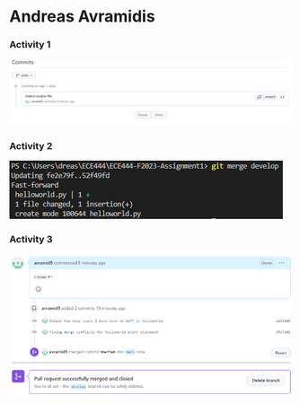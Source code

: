 # Andreas Avramidis
### Activity 1
![Screenshot](screenshots/ScreenshotActivity1.png)
### Activity 2
![Screenshot](screenshots/ScreenshotActivity2.png)
### Activity 3
![Screenshot](screenshots/ScreenshotActivity3.png)